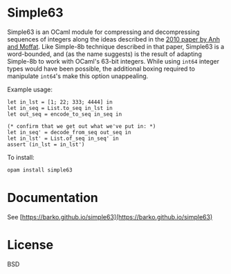 # Simple63

Simple63 is an OCaml module for compressing and decompressing
sequences of integers along the ideas described in the [2010 paper by
Anh and
Moffat](https://scholar.google.com/scholar?q=Index+compression+using+64-bit+words+moffat+anh).
Like Simple-8b technique described in that paper, Simple63 is a
word-bounded, and (as the name suggests) is the result of adapting
Simple-8b to work with OCaml's 63-bit integers. While using `int64`
integer types would have been possible, the additional boxing required
to manipulate `int64`'s make this option unappealing.

Example usage:
```
let in_lst = [1; 22; 333; 4444] in
let in_seq = List.to_seq in_lst in
let out_seq = encode_to_seq in_seq in

(* confirm that we get out what we've put in: *)
let in_seq' = decode_from_seq out_seq in
let in_lst' = List.of_seq in_seq' in
assert (in_lst = in_lst')
```

To install:

```sh
opam install simple63
```

# Documentation

See [https://barko.github.io/simple63](https://barko.github.io/simple63)

# License

BSD

